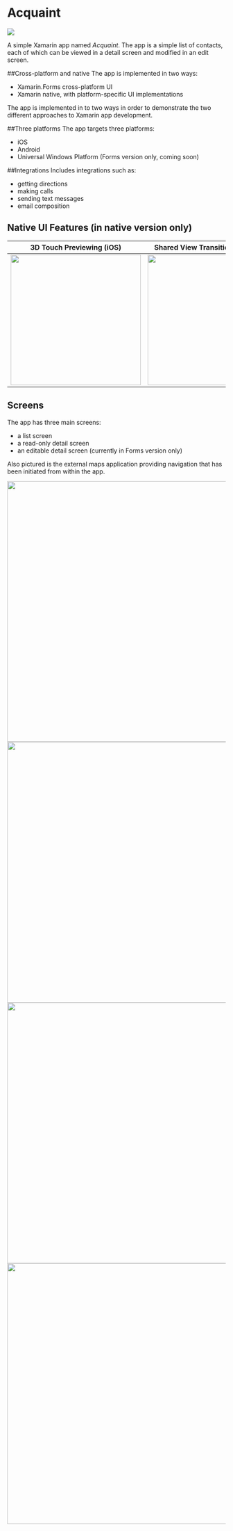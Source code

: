 # Acquaint
<img src="https://github.com/xamarinhq/app-acquaint/blob/master/Screenshots/Acquaint_XF_Screens.png" />

A simple Xamarin app named *Acquaint*. The app is a simple list of contacts, each of which can be viewed in a detail screen and modified in an edit screen.

##Cross-platform and native
The app is implemented in two ways: 
* Xamarin.Forms cross-platform UI
* Xamarin native, with platform-specific UI implementations

The app is implemented in to two ways in order to demonstrate the two different approaches to Xamarin app development.

##Three platforms
The app targets three platforms:
* iOS
* Android
* Universal Windows Platform (Forms version only, coming soon)

##Integrations
Includes integrations such as:
* getting directions
* making calls
* sending text messages
* email composition

## Native UI Features (in native version only)
| 3D Touch Previewing (iOS) | Shared View Transitions (Android) |
| --- | --- |
| <img src="https://github.com/xamarinhq/app-acquaint/blob/master/Screenshots/Acquaint_N_3DTouch.gif" width="300" /> | <img src="https://github.com/xamarinhq/app-acquaint/blob/master/Screenshots/Acquaint_N_SharedViewTransitions.gif" width="300" /> |


## Screens

The app has three main screens:
* a list screen
* a read-only detail screen
* an editable detail screen (currently in Forms version only)

Also pictured is the external maps application providing navigation that has been initiated from within the app.

<img src="https://github.com/xamarinhq/app-acquaint/blob/master/Screenshots/Acquaint_XF_ListPage.png?raw=true" width="600" />
<img src="https://github.com/xamarinhq/app-acquaint/blob/master/Screenshots/Acquaint_XF_DetailPage.png?raw=true" width="600" />
<img src="https://github.com/xamarinhq/app-acquaint/blob/master/Screenshots/Acquaint_XF_EditPage.png?raw=true" width="600" />
<img src="https://github.com/xamarinhq/app-acquaint/blob/master/Screenshots/Acquaint_XF_GetDirections.png?raw=true" width="600" />

